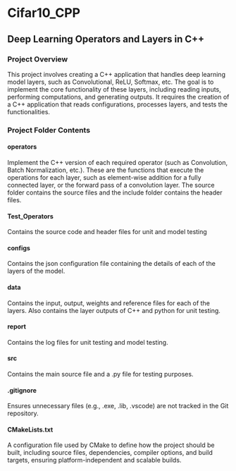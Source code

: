# Cifar10_CPP

## Deep Learning Operators and Layers in C++

### Project Overview
This project involves creating a C++ application that handles deep learning model layers, such as Convolutional, ReLU, Softmax, etc. The goal is to implement the core functionality of these layers, including reading inputs, performing computations, and generating outputs. It requires the creation of a C++ application that reads configurations, processes layers, and tests the functionalities.

### Project Folder Contents
#### operators
Implement the C++ version of each required operator (such as Convolution, Batch Normalization, etc.). These are the functions that execute the operations for each layer, such as element-wise addition for a fully connected layer, or the forward pass of a convolution layer. The source folder contains the source files and the include folder contains the header files.

#### Test_Operators
Contains the source code and header files for unit and model testing

#### configs
Contains the json configuration file containing the details of each of the layers of the model.

#### data
Contains the input, output, weights and reference files for each of the layers. Also contains the layer outputs of C++ and python for unit testing.

#### report
Contains the log files for unit testing and model testing.

#### src
Contains the main source file and a .py file for testing purposes.

#### .gitignore
Ensures unnecessary files (e.g., .exe, .lib, .vscode) are not tracked in the Git repository.

#### CMakeLists.txt
A configuration file used by CMake to define how the project should be built, including source files, dependencies, compiler options, and build targets, ensuring platform-independent and scalable builds.
